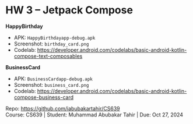 # HW 3 – Jetpack Compose

**HappyBirthday**
- APK: `HappyBirthdayapp-debug.apk`
- Screenshot: `birthday_card.png`
- Codelab: https://developer.android.com/codelabs/basic-android-kotlin-compose-text-composables

**BusinessCard**
- APK: `BusinessCardapp-debug.apk`
- Screenshot: `business_card.png`
- Codelab: https://developer.android.com/codelabs/basic-android-kotlin-compose-business-card

Repo: https://github.com/iabubakartahir/CS639  
Course: CS639 | Student: Muhammad Abubakar Tahir | Due: Oct 27, 2024
